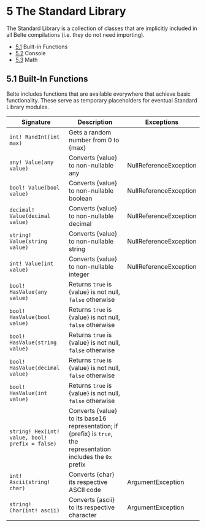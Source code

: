 # 5 The Standard Library

The Standard Library is a collection of classes that are implicitly included in all Belte compilations (i.e. they do not
need importing).

- [5.1](#51-built-in-functions) Built-in Functions
- [5.2](StandardLibrary/Console.md) Console
- [5.3](StandardLibrary/Math.md) Math

## 5.1 Built-In Functions

Belte includes functions that are available everywhere that achieve basic functionality. These serve as temporary
placeholders for eventual Standard Library modules.

| Signature | Description | Exceptions |
|-|-|-|
| `int! RandInt(int max)` | Gets a random number from 0 to {max} | |
| `any! Value(any value)` | Converts {value} to non-nullable any | NullReferenceException |
| `bool! Value(bool value)` | Converts {value} to non-nullable boolean | NullReferenceException |
| `decimal! Value(decimal value)` | Converts {value} to non-nullable decimal | NullReferenceException |
| `string! Value(string value)` | Converts {value} to non-nullable string | NullReferenceException |
| `int! Value(int value)` | Converts {value} to non-nullable integer | NullReferenceException |
| `bool! HasValue(any value)` | Returns `true` is {value} is not null, `false` otherwise | |
| `bool! HasValue(bool value)` | Returns `true` is {value} is not null, `false` otherwise | |
| `bool! HasValue(string value)` | Returns `true` is {value} is not null, `false` otherwise | |
| `bool! HasValue(decimal value)` | Returns `true` is {value} is not null, `false` otherwise | |
| `bool! HasValue(int value)` | Returns `true` is {value} is not null, `false` otherwise | |
| `string! Hex(int! value, bool! prefix = false)` | Converts {value} to its base16 representation; if {prefix} is `true`, the representation includes the `0x` prefix | |
| `int! Ascii(string! char)` | Converts {char} its respective ASCII code | ArgumentException |
| `string! Char(int! ascii)` | Converts {ascii} to its respective character | ArgumentException |
